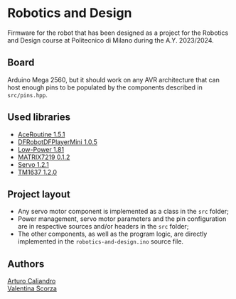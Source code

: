 # Robotics and Design

Firmware for the robot that has been designed as a project for the
Robotics and Design course at Politecnico di Milano during the A.Y.
2023/2024.

## Board

Arduino Mega 2560, but it should work on any AVR architecture that can host enough pins to be populated by the components described in
`src/pins.hpp`.

## Used libraries

- [AceRoutine 1.5.1](https://github.com/bxparks/AceRoutine)
- [DFRobotDFPlayerMini 1.0.5](https://github.com/DFRobot/DFRobotDFPlayerMini)
- [Low-Power 1.81](https://github.com/rocketscream/Low-Power)
- [MATRIX7219 0.1.2](https://github.com/RobTillaart/MATRIX7219)
- [Servo 1.2.1](https://github.com/arduino-libraries/Servo)
- [TM1637 1.2.0](https://github.com/avishorp/TM1637)

## Project layout

- Any servo motor component is implemented as a class in the `src` folder;
- Power management, servo motor parameters and the pin configuration are in
respective sources and/or headers in the `src` folder;
- The other components, as well as the program logic, are directly
implemented in the `robotics-and-design.ino` source file.

## Authors

[Arturo Caliandro](https://github.com/caliandro-arturo) \
[Valentina Scorza](https://github.com/valentinascorza)